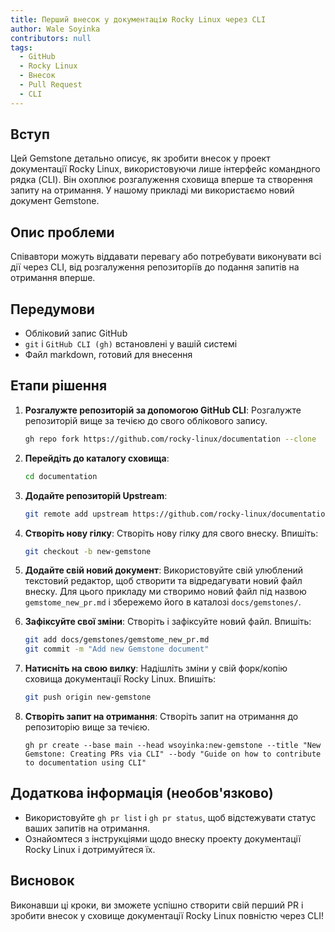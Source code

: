 ```yaml
---
title: Перший внесок у документацію Rocky Linux через CLI
author: Wale Soyinka
contributors: null
tags:
  - GitHub
  - Rocky Linux
  - Внесок
  - Pull Request
  - CLI
---
```


## Вступ

Цей Gemstone детально описує, як зробити внесок у проект документації Rocky Linux, використовуючи лише інтерфейс командного рядка (CLI). Він охоплює розгалуження сховища вперше та створення запиту на отримання.
У нашому прикладі ми використаємо новий документ Gemstone.

## Опис проблеми

Співавтори можуть віддавати перевагу або потребувати виконувати всі дії через CLI, від розгалуження репозиторіїв до подання запитів на отримання вперше.

## Передумови

- Обліковий запис GitHub
- `git` і `GitHub CLI (gh)` встановлені у вашій системі
- Файл markdown, готовий для внесення

## Етапи рішення

1. **Розгалужте репозиторій за допомогою GitHub CLI**:
   Розгалужте репозиторій вище за течією до свого облікового запису.
   ```bash
   gh repo fork https://github.com/rocky-linux/documentation --clone
   ```

2. **Перейдіть до каталогу сховища**:
   ```bash
   cd documentation
   ```

3. **Додайте репозиторій Upstream**:
   ```bash
   git remote add upstream https://github.com/rocky-linux/documentation.git
   ```

4. **Створіть нову гілку**:
   Створіть нову гілку для свого внеску. Впишіть:
   ```bash
   git checkout -b new-gemstone
   ```

5. **Додайте свій новий документ**:
   Використовуйте свій улюблений текстовий редактор, щоб створити та відредагувати новий файл внеску.
   Для цього прикладу ми створимо новий файл під назвою `gemstome_new_pr.md` і збережемо його в каталозі `docs/gemstones/`.

6. **Зафіксуйте свої зміни**:
   Створіть і зафіксуйте новий файл. Впишіть:
   ```bash
   git add docs/gemstones/gemstome_new_pr.md
   git commit -m "Add new Gemstone document"
   ```

7. **Натисніть на свою вилку**:
   Надішліть зміни у свій форк/копію сховища документації Rocky Linux. Впишіть:
   ```bash
   git push origin new-gemstone
   ```

8. **Створіть запит на отримання**:
   Створіть запит на отримання до репозиторію вище за течією.
   ```
   gh pr create --base main --head wsoyinka:new-gemstone --title "New Gemstone: Creating PRs via CLI" --body "Guide on how to contribute to documentation using CLI"
   ```

## Додаткова інформація (необов'язково)

- Використовуйте `gh pr list` і `gh pr status`, щоб відстежувати статус ваших запитів на отримання.
- Ознайомтеся з інструкціями щодо внеску проекту документації Rocky Linux і дотримуйтеся їх.

## Висновок

Виконавши ці кроки, ви зможете успішно створити свій перший PR і зробити внесок у сховище документації Rocky Linux повністю через CLI!
